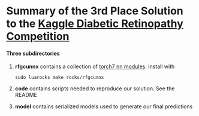 # Summary of the 3rd Place Solution to the [Kaggle Diabetic Retinopathy Competition](https://www.kaggle.com/c/diabetic-retinopathy-detection)

#### Three subdirectories

1. __rfgcunnx__ contains a collection of [torch7 nn modules](https://github.com/torch/nn/blob/master/doc/module.md). Install with

	```
	sudo luarocks make rocks/rfgcunnx
	```

2. __code__ contains scripts needed to reproduce our solution. See the README
3. __model__ contains serialized models used to generate our final predictions
